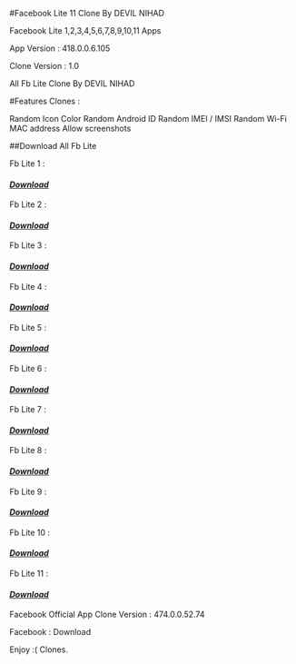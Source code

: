 #Facebook Lite 11 Clone By DEVIL NIHAD

Facebook Lite 1,2,3,4,5,6,7,8,9,10,11 Apps

App Version : 418.0.0.6.105

Clone Version : 1.0

All Fb Lite Clone By DEVIL NIHAD

#Features Clones :

Random Icon Color
Random Android ID
Random IMEI / IMSI
Random Wi-Fi MAC address
Allow screenshots


##Download All Fb Lite

Fb Lite 1 :  <h4><i><b><a href ="https://github.com/DeV1LN1H4d/Fb-11-Lite/releases/download/fb-11-lite/Lite_1_devilnihad.apk">Download</a></b></i></h4>
</div>

Fb Lite 2 :  <h4><i><b><a href ="https://github.com/DeV1LN1H4d/Fb-11-Lite/releases/download/fb-11-lite/Lite_2_devilnihad.apk">Download</a></b></i></h4>
</div>

Fb Lite 3 :  <h4><i><b><a href ="https://github.com/DeV1LN1H4d/Fb-11-Lite/releases/download/fb-11-lite/Lite_3_devilnihad.apk">Download</a></b></i></h4>
</div>

Fb Lite 4 :  <h4><i><b><a href ="https://github.com/DeV1LN1H4d/Fb-11-Lite/releases/download/fb-11-lite/Lite_4_devilnihad.apk">Download</a></b></i></h4>
</div>

Fb Lite 5 :  <h4><i><b><a href ="https://github.com/DeV1LN1H4d/Fb-11-Lite/releases/download/fb-11-lite/Lite_5_devilnihad.apk">Download</a></b></i></h4>
</div>

Fb Lite 6 :  <h4><i><b><a href ="https://github.com/DeV1LN1H4d/Fb-11-Lite/releases/download/fb-11-lite/Lite_6_devilnihad.apk">Download</a></b></i></h4>
</div>

Fb Lite 7 :  <h4><i><b><a href ="https://github.com/DeV1LN1H4d/Fb-11-Lite/releases/download/fb-11-lite/Lite_7_devilnihad.apk">Download</a></b></i></h4>
</div>

Fb Lite 8 :  <h4><i><b><a href ="https://github.com/DeV1LN1H4d/Fb-11-Lite/releases/download/fb-11-lite/Lite_8_devilnihad.apk">Download</a></b></i></h4>
</div>

Fb Lite 9 :  <h4><i><b><a href ="https://github.com/DeV1LN1H4d/Fb-11-Lite/releases/download/fb-11-lite/Lite_9_devilnihad.apk">Download</a></b></i></h4>
</div>

Fb Lite 10 : <h4><i><b><a href ="https://github.com/DeV1LN1H4d/Fb-11-Lite/releases/download/fb-11-lite/Lite_10_devilnihad.apk">Download</a></b></i></h4>
</div>

Fb Lite 11 : <h4><i><b><a href ="https://github.com/DeV1LN1H4d/Fb-11-Lite/releases/download/fb-11-lite/Lite_11_devilnihad.apk">Download</a></b></i></h4>
</div>

Facebook Official App Clone 
Version : 474.0.0.52.74

Facebook : Download


Enjoy :( Clones. 
